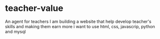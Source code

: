 # teacher-value
An agent for teachers
I am building a website that help develop teacher's skills and making them earn more
i want to use html, css, javascrip, python and mysql
